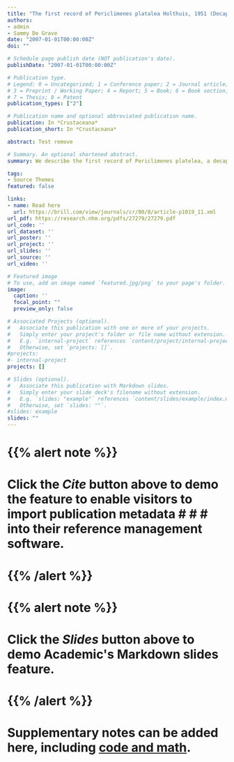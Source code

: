 ```yaml
---
title: "The first record of Periclimenes platalea Holthuis, 1951 (Decapoda, Pontoniinae) in the western Atlantic"
authors:
- admin
- Sammy De Grave
date: "2007-01-01T00:00:00Z"
doi: ""

# Schedule page publish date (NOT publication's date).
publishDate: "2007-01-01T00:00:00Z"

# Publication type.
# Legend: 0 = Uncategorized; 1 = Conference paper; 2 = Journal article;
# 3 = Preprint / Working Paper; 4 = Report; 5 = Book; 6 = Book section;
# 7 = Thesis; 8 = Patent
publication_types: ["2"]

# Publication name and optional abbreviated publication name.
publication: In *Crustaceana*
publication_short: In *Crustaceana*

abstract: Test remove

# Summary. An optional shortened abstract.
summary: We describe the first record of Periclimenes platelea, a decapod shrimp, from the western Atlantic with taxonomic drawings of the distinguishing characteristics.

tags:
- Source Themes
featured: false

links:
- name: Read here
  url: https://brill.com/view/journals/cr/80/8/article-p1019_11.xml
url_pdf: https://research.nhm.org/pdfs/27279/27279.pdf
url_code: ''
url_dataset: ''
url_poster: ''
url_project: ''
url_slides: ''
url_source: ''
url_video: ''

# Featured image
# To use, add an image named `featured.jpg/png` to your page's folder. 
image:
  caption: ''
  focal_point: ""
  preview_only: false

# Associated Projects (optional).
#   Associate this publication with one or more of your projects.
#   Simply enter your project's folder or file name without extension.
#   E.g. `internal-project` references `content/project/internal-project/index.md`.
#   Otherwise, set `projects: []`.
#projects:
#- internal-project
projects: []

# Slides (optional).
#   Associate this publication with Markdown slides.
#   Simply enter your slide deck's filename without extension.
#   E.g. `slides: "example"` references `content/slides/example/index.md`.
#   Otherwise, set `slides: ""`.
#slides: example
slides: ""
---
```


# {{% alert note %}}
# Click the *Cite* button above to demo the feature to enable visitors to import publication metadata # # # into their reference management software.
# {{% /alert %}}

# {{% alert note %}}
# Click the *Slides* button above to demo Academic's Markdown slides feature.
# {{% /alert %}}

# Supplementary notes can be added here, including [code and math](https://sourcethemes.com/academic/docs/writing-markdown-latex/).

